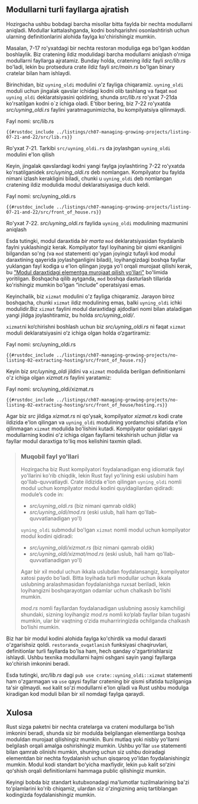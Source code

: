 ## Modullarni turli fayllarga ajratish

Hozirgacha ushbu bobdagi barcha misollar bitta faylda bir nechta modullarni aniqladi.
Modullar kattalashganda, kodni boshqarishni osonlashtirish uchun ularning definitionlarini alohida faylga ko'chirishingiz mumkin.

Masalan, 7-17 ro'yxatdagi bir nechta restoran moduliga ega bo'lgan koddan boshlaylik. Biz cratening ildiz modulidagi barcha modullarni aniqlash o'rniga modullarni fayllarga ajratamiz. Bunday holda, cratening ildiz fayli *src/lib.rs* bo'ladi, lekin bu protsedura crate ildiz fayli *src/main.rs* bo'lgan binary cratelar bilan ham ishlaydi.

Birinchidan, biz `uyning_oldi` modulini o'z fayliga chiqaramiz. `uyning_oldi` moduli uchun jingalak qavslar ichidagi kodni olib tashlang va faqat `mod uyning_oldi` deklaratsiyasini qoldiring, shunda *src/lib.rs* ro'yxat 7-21da ko'rsatilgan kodni o`z ichiga oladi. E'tibor bering, biz 7-22 ro'yxatda *src/uyning_oldi.rs* faylini yaratmagunimizcha, bu kompilyatsiya qilinmaydi.

<span class="filename">Fayl nomi: src/lib.rs</span>

```rust,ignore,does_not_compile
{{#rustdoc_include ../listings/ch07-managing-growing-projects/listing-07-21-and-22/src/lib.rs}}
```

<span class="caption">Ro'yxat 7-21. Tarkibi `src/uyning_oldi.rs` da joylashgan `uyning_oldi` modulini e'lon qilish</span>

Keyin, jingalak qavslardagi kodni yangi faylga joylashtiring
7-22 ro'yxatda ko'rsatilganidek *src/uyning_oldi.rs* deb nomlangan. Kompilyator bu faylda nimani izlash kerakligini biladi, chunki u `uyning_oldi` deb nomlangan cratening ildiz modulida modul deklaratsiyasiga duch keldi.

<span class="filename">Fayl nomi: src/uyning_oldi.rs</span>

```rust,ignore
{{#rustdoc_include ../listings/ch07-managing-growing-projects/listing-07-21-and-22/src/front_of_house.rs}}
```

<span class="caption">Ro'yxat 7-22. *src/uyning_oldi.rs* faylida `uyning_oldi` modulining mazmunini aniqlash</span>

Esda tutingki, modul daraxtida *bir marta* `mod` deklaratsiyasidan foydalanib faylni yuklashingiz kerak. Kompilyator fayl loyihaning bir qismi ekanligini bilgandan so'ng (va `mod` statementi qo'ygan joyingiz tufayli kod modul daraxtining qayerida joylashganligini biladi), loyihangizdagi boshqa fayllar yuklangan fayl kodiga u e'lon qilingan joyga yo'l orqali murojaat qilishi kerak, bu ["Modul daraxtidagi elementga murojaat qilish yo'llari"][paths]<!-- ignore --> bo'limida yoritilgan. Boshqacha qilib aytganda, `mod` boshqa dasturlash tillarida ko'rishingiz mumkin bo'lgan “include” operatsiyasi emas.

Keyinchalik, biz `xizmat` modulini o'z fayliga chiqaramiz. Jarayon biroz boshqacha, chunki `xizmat` ildiz modulining emas, balki `uyning_oldi` ichki modulidir.Biz `xizmat` faylini modul daraxtidagi ajdodlari nomi bilan ataladigan yangi jildga joylashtiramiz, bu holda *src/uyning_oldi/*.

`xizmat`ni ko‘chirishni boshlash uchun biz *src/uyning_oldi.rs* ni faqat `xizmat` moduli deklaratsiyasini o‘z ichiga olgan holda o‘zgartiramiz:

<span class="filename">Fayl nomi: src/uyning_oldi.rs</span>

```rust,ignore
{{#rustdoc_include ../listings/ch07-managing-growing-projects/no-listing-02-extracting-hosting/src/front_of_house.rs}}
```

Keyin biz *src/uyning_oldi* jildini va `xizmat` modulida berilgan definitionlarni o'z ichiga olgan *xizmat.rs* faylini yaratamiz:

<span class="filename">Fayl nomi: src/uyning_oldi/xizmat.rs</span>

```rust,ignore
{{#rustdoc_include ../listings/ch07-managing-growing-projects/no-listing-02-extracting-hosting/src/front_of_house/hosting.rs}}
```

Agar biz *src* jildiga *xizmat.rs* ni qo'ysak, kompilyator *xizmat.rs* kodi crate ildizida e'lon qilingan va `uyning_oldi` modulining yordamchisi sifatida e'lon qilinmagan `xizmat` modulida bo'lishini kutadi. Kompilyator qoidalari qaysi modullarning kodini o'z ichiga olgan fayllarni tekshirish uchun jildlar va fayllar modul daraxtiga to'liq mos kelishini taxmin qiladi.

> ### Muqobil fayl yo'llari
>
> Hozirgacha biz Rust kompilyatori foydalanadigan eng idiomatik fayl yo'llarini ko'rib chiqdik,
> lekin Rust fayl yo'lining eski uslubini ham qo'llab-quvvatlaydi. Crate ildizida e'lon qilingan
> `uyning_oldi` nomli modul uchun kompilyator modul kodini quyidagilardan qidiradi:
> module’s code in:
>
> * *src/uyning_oldi.rs* (biz nimani qamrab oldik)
> * *src/uyning_oldi/mod.rs* (eski uslub, hali ham qo'llab-quvvatlanadigan yo'l)
>
> `uyning_oldi` submodul bo'lgan `xizmat` nomli modul uchun kompilyator modul kodini qidiradi:
>
> * *src/uyning_oldi/xizmat.rs* (biz nimani qamrab oldik)
> * *src/uyning_oldi/xizmat/mod.rs* (eski uslub, hali ham qo'llab-quvvatlanadigan yo'l)
>
> Agar bir xil modul uchun ikkala uslubdan foydalansangiz, kompilyator xatosi paydo bo'ladi. Bitta
> loyihada turli modullar uchun ikkala uslubning aralashmasidan foydalanishga ruxsat
> beriladi, lekin loyihangizni boshqarayotgan odamlar uchun chalkash bo'lishi mumkin.
>
> *mod.rs* nomli fayllardan foydalanadigan uslubning asosiy kamchiligi
> shundaki, sizning loyihangiz *mod.rs* nomli ko‘plab fayllar bilan
> tugashi mumkin, ular bir vaqtning o‘zida muharriringizda ochilganda
> chalkash bo‘lishi mumkin.

Biz har bir modul kodini alohida faylga ko'chirdik va modul daraxti o'zgarishsiz qoldi. `restoranda_ovqatlanish` funksiyasi chaqiruvlari, definitionlar turli fayllarda bo'lsa ham, hech qanday o'zgartirishlarsiz ishlaydi. Ushbu texnika modullarni hajmi oshgani sayin yangi fayllarga ko'chirish imkonini beradi.

Esda tutingki, *src/lib.rs* dagi `pub use crate::uyning_oldi::xizmat` statementi ham o'zgarmagan va `use` qaysi fayllar cratening bir qismi sifatida tuzilganiga ta'sir qilmaydi. `mod` kalit so'zi modullarni e'lon qiladi va Rust ushbu modulga kiradigan kod moduli bilan bir xil nomdagi faylga qaraydi.

## Xulosa

Rust sizga paketni bir nechta cratelarga va crateni modullarga bo'lish imkonini beradi, shunda siz bir modulda belgilangan elementlarga boshqa moduldan murojaat qilishingiz mumkin. Buni mutlaq yoki nisbiy yo'llarni belgilash orqali amalga oshirishingiz mumkin. Ushbu yo'llar `use` statementi bilan qamrab olinishi mumkin, shuning uchun siz ushbu doiradagi elementdan bir nechta foydalanish uchun qisqaroq yo'ldan foydalanishingiz mumkin. Modul kodi standart boʻyicha maxfiydir, lekin `pub` kalit soʻzini qoʻshish orqali definitionlarni hammaga public qilishingiz mumkin.

Keyingi bobda biz standart kutubxonadagi ma'lumotlar tuzilmalarining ba'zi to'plamlarini ko'rib chiqamiz, ulardan siz o'zingizning aniq tartiblangan kodingizda foydalanishingiz mumkin.

[paths]: ch07-03-paths-for-referring-to-an-item-in-the-module-tree.html
